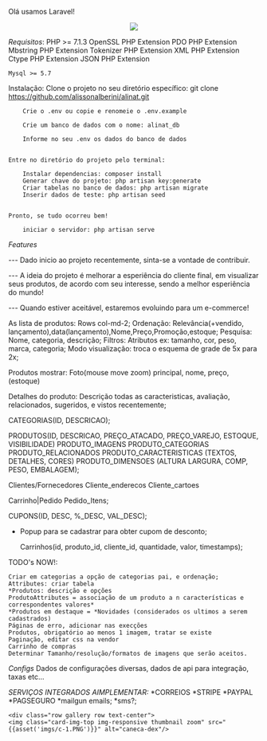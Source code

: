 Olá usamos Laravel!
<p align="center"><img src="https://laravel.com/assets/img/components/logo-laravel.svg"></p>

*Requisitos*:
	PHP >= 7.1.3
	OpenSSL PHP Extension
	PDO PHP Extension
	Mbstring PHP Extension
	Tokenizer PHP Extension
	XML PHP Extension
	Ctype PHP Extension
	JSON PHP Extension

	Mysql >= 5.7


Instalação:
	Clone o projeto no seu diretório específico:
		git clone https://github.com/alissonalberini/alinat.git

		Crie o .env ou copie e renomeie o .env.example

		Crie um banco de dados com o nome: alinat_db

		Informe no seu .env os dados do banco de dados


	Entre no diretório do projeto pelo terminal:

		Instalar dependencias: composer install
		Generar chave do projeto: php artisan key:generate
		Criar tabelas no banco de dados: php artisan migrate
		Inserir dados de teste: php artisan seed


	Pronto, se tudo ocorreu bem!

		iniciar o servidor: php artisan serve


*Features*

--- Dado inicio ao projeto recentemente, sinta-se a vontade de contribuir.

--- A ideia do projeto é melhorar a esperiência do cliente final, em visualizar seus 	produtos, de acordo com seu interesse, sendo a melhor esperiência do mundo!

--- Quando estiver aceitável, estaremos evoluindo para um e-commerce!


As lista de produtos:
	Rows col-md-2;
	Ordenação: Relevância(+vendido, lançamento),data(lançamento),Nome,Preço,Promoção,estoque;
	Pesquisa: Nome, categoria, descrição;
	Filtros: Atributos ex: tamanho, cor, peso, marca, categoria;
	Modo visualização: troca o esquema de grade de 5x para 2x;

Produtos mostrar:
	Foto(mouse move zoom) principal, nome, preço, (estoque)

Detalhes do produto:
	Descrição todas as caracteristicas, avaliação, relacionados, sugeridos, e vistos recentemente;
	
CATEGORIAS(ID, DESCRICAO);

PRODUTOS(ID, DESCRICAO, PREÇO_ATACADO, PREÇO_VAREJO, ESTOQUE, VISIBILIDADE)
	PRODUTO_IMAGENS
	PRODUTO_CATEGORIAS
	PRODUTO_RELACIONADOS
	PRODUTO_CARACTERISTICAS (TEXTOS, DETALHES, CORES)
	PRODUTO_DIMENSOES	(ALTURA LARGURA, COMP, PESO, EMBALAGEM);

Clientes/Fornecedores
	Cliente_enderecos
	Cliente_cartoes
	
Carrinho|Pedido
	Pedido_Itens;
	
CUPONS(ID, DESC, %_DESC, VAL_DESC);

* Popup para se cadastrar para obter cupom de desconto;

    Carrinhos(id, produto_id, cliente_id, quantidade, valor, timestamps);

TODO's NOW!:

    Criar em categorias a opção de categorias pai, e ordenação;
    Attributes: criar tabela
    *Produtos: descrição e opções
    ProdutoAttributes = associação de um produto a n características e correspondentes valores*
    *Produtos em destaque = *Novidades (considerados os ultimos a serem cadastrados)
    Páginas de erro, adicionar nas execções
    Produtos, obrigatório ao menos 1 imagem, tratar se existe
    Paginação, editar css na vendor
    Carrinho de compras
    Determinar Tamanho/resolução/formatos de imagens que serão aceitos.

*Configs*
    Dados de configurações diversas, dados de api para integração, taxas etc...


*SERVIÇOS INTEGRADOS AIMPLEMENTAR:*
    *CORREIOS
    *STRIPE
    *PAYPAL
    *PAGSEGURO
    *mailgun emails;
    *sms?;

    <div class="row gallery row text-center">
    <img class="card-img-top img-responsive thumbnail zoom" src="{{asset('imgs/c-1.PNG')}}" alt="caneca-dex"/>